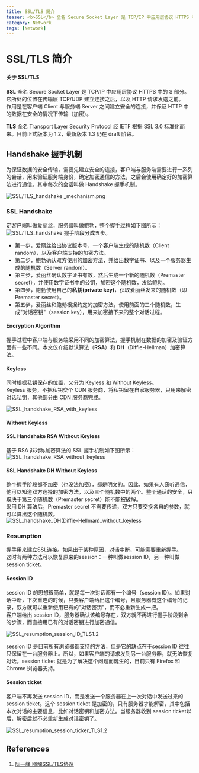 ```yaml
---
title: SSL/TLS 简介
teaser: <b>SSL</b> 全名 Secure Socket Layer 是 TCP/IP 中应用层协议 HTTPS 中的 S 部分。它所处的位置在传输层 TCP/UDP 建立连接之后，以及 HTTP 请求发送之前。
category: Network
tags: [Network]
---
```


# SSL/TLS 简介

#### 关于 SSL/TLS

<b>SSL</b> 全名 Secure Socket Layer 是 TCP/IP 中应用层协议 HTTPS 中的 S 部分。<br>
它所处的位置在传输层 TCP/UDP 建立连接之后，以及 HTTP 请求发送之前。<br>
作用是在客户端 Client 与服务端 Server 之间建立安全的连接，并保证 HTTP 中的数据在安全的情况下传输（加密）。<br>

<b>TLS</b> 全名 Transport Layer Security Protocol 经 IETF 根据 SSL 3.0 标准化而来。目前正式版本为 1.2，最新版本 1.3 仍在 draft 阶段。

## Handshake 握手机制

为保证数据的安全传输，需要先建立安全的连接，客户端与服务端需要进行一系列的会话，用来验证服务端身份，确定加密通信的方法，之后会使用确定好的加密算法进行通信。其中每次的会话叫做 Handshake 握手机制。

![SSL/TLS_handshake _mechanism.png](https://raw.githubusercontent.com/Nikolilol/xPictures/master/SSL%3ATLS/SSL%3ATLS_handshake%20_mechanism.png)

### SSL Handshake

定客户端叫做爱丽丝，服务器叫做鲍勃，整个握手过程如下图所示：
![SSL/TLS_handshake](https://raw.githubusercontent.com/Nikolilol/xPictures/master/SSL%3ATLS/SSL%3ATLS_handshake.png)
握手阶段分成五步。

* 第一步，爱丽丝给出协议版本号、一个客户端生成的随机数（Client random），以及客户端支持的加密方法。
* 第二步，鲍勃确认双方使用的加密方法，并给出数字证书、以及一个服务器生成的随机数（Server random）。
* 第三步，爱丽丝确认数字证书有效，然后生成一个新的随机数（Premaster secret），并使用数字证书中的公钥，加密这个随机数，发给鲍勃。
* 第四步，鲍勃使用自己的<b>私钥(private key)</b>，获取爱丽丝发来的随机数（即Premaster secret）。
* 第五步，爱丽丝和鲍勃根据约定的加密方法，使用前面的三个随机数，生成"对话密钥"（session key），用来加密接下来的整个对话过程。

#### Encryption Algorithm
握手过程中客户端与服务端采用不同的加密算法，握手机制在数据的加密及验证方面有一些不同。本文仅介绍默认算法（<b>RSA</b>）和 <b>DH</b>（Diffie-Hellman）加密算法。<br>

#### Keyless
同时根据私钥保存的位置，又分为 Keyless 和 Without Keyless。<br>
Keyless 服务，不把私钥交个 CDN 服务商，将私钥留在自家服务器，只用来解密对话私钥，其他部分由 CDN 服务商完成。

![SSL_handshake_RSA_with_keyless](https://raw.githubusercontent.com/Nikolilol/xPictures/master/SSL%3ATLS/SSL_handshake_RSA_with_keyless.png)

#### Without Keyless
#### SSL Handshake RSA Without Keyless

基于 RSA 非对称加密算法的 SSL 握手机制如下图所示：
![SSL_handshake_RSA_without_keyless](https://raw.githubusercontent.com/Nikolilol/xPictures/master/SSL%3ATLS/SSL_handshake_RSA_without_keyless.png)

#### SSL Handshake DH Without Keyless

整个握手阶段都不加密（也没法加密），都是明文的。因此，如果有人窃听通信，他可以知道双方选择的加密方法，以及三个随机数中的两个。整个通话的安全，只取决于第三个随机数（Premaster secret）能不能被破解。<br>
采用 DH 算法后，Premaster secret 不需要传递，双方只要交换各自的参数，就可以算出这个随机数。<br>
![SSL_handshake_DH(Diffie-Hellman)\_without_keyless](https://raw.githubusercontent.com/Nikolilol/xPictures/master/SSL%3ATLS/SSL_handshake_DH(Diffie-Hellman)_without_keyless.png)

### Resumption

握手用来建立SSL连接。如果出于某种原因，对话中断，可能需要重新握手。<br>
这时有两种方法可以恢复原来的session：一种叫做session ID，另一种叫做session ticket。<br>

#### Session ID
session ID 的思想很简单，就是每一次对话都有一个编号（session ID）。如果对话中断，下次重连的时候，只要客户端给出这个编号，且服务器有这个编号的记录，双方就可以重新使用已有的"对话密钥"，而不必重新生成一把。<br>
客户端给出 session ID，服务器确认该编号存在，双方就不再进行握手阶段剩余的步骤，而直接用已有的对话密钥进行加密通信。

![SSL_resumption_session_ID_TLS1.2](https://raw.githubusercontent.com/Nikolilol/xPictures/master/SSL%3ATLS/SSL_resumption_session_ID_TLS1.2.png)

session ID 是目前所有浏览器都支持的方法，但是它的缺点在于session ID 往往只保留在一台服务器上。所以，如果客户端的请求发到另一台服务器，就无法恢复对话。session ticket 就是为了解决这个问题而诞生的，目前只有 Firefox 和 Chrome 浏览器支持。

#### Session ticket

客户端不再发送 session ID，而是发送一个服务器在上一次对话中发送过来的 session ticket。这个 session ticket 是加密的，只有服务器才能解密，其中包括本次对话的主要信息，比如对话密钥和加密方法。当服务器收到 session ticket以后，解密后就不必重新生成对话密钥了。

![SSL_resumption_session_ticker_TLS1.2](https://raw.githubusercontent.com/Nikolilol/xPictures/master/SSL%3ATLS/SSL_resumption_session_ticker_TLS1.2.png)


References
---
1. [阮一峰 图解SSL/TLS协议](http://www.ruanyifeng.com/blog/2014/09/illustration-ssl.html)